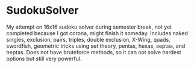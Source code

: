# SudokuSolver
My attempt on 16x16 sudoku solver during semester break, not yet completed because I got corona, might finish it someday. Includes naked singles, exclusion, pairs, triples, double exclusion, X-Wing, quads, swordfish, geometric tricks using set theory, pentas, hexas, septas, and heptas. Does not have bruteforce methods, so it can not solve hardest options but still very powerful.

